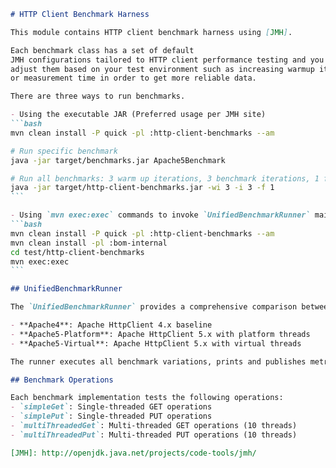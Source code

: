 ````markdown
# HTTP Client Benchmark Harness

This module contains HTTP client benchmark harness using [JMH].

Each benchmark class has a set of default
JMH configurations tailored to HTTP client performance testing and you might need to
adjust them based on your test environment such as increasing warmup iterations
or measurement time in order to get more reliable data.

There are three ways to run benchmarks.

- Using the executable JAR (Preferred usage per JMH site)
```bash
mvn clean install -P quick -pl :http-client-benchmarks --am

# Run specific benchmark
java -jar target/benchmarks.jar Apache5Benchmark

# Run all benchmarks: 3 warm up iterations, 3 benchmark iterations, 1 fork
java -jar target/http-client-benchmarks.jar -wi 3 -i 3 -f 1
```

- Using `mvn exec:exec` commands to invoke `UnifiedBenchmarkRunner` main method
```bash
mvn clean install -P quick -pl :http-client-benchmarks --am
mvn clean install -pl :bom-internal
cd test/http-client-benchmarks
mvn exec:exec
```   

## UnifiedBenchmarkRunner

The `UnifiedBenchmarkRunner` provides a comprehensive comparison between different HTTP client implementations:

- **Apache4**: Apache HttpClient 4.x baseline
- **Apache5-Platform**: Apache HttpClient 5.x with platform threads 
- **Apache5-Virtual**: Apache HttpClient 5.x with virtual threads

The runner executes all benchmark variations, prints and publishes metrics to CloudWatch.

## Benchmark Operations

Each benchmark implementation tests the following operations:
- `simpleGet`: Single-threaded GET operations
- `simplePut`: Single-threaded PUT operations 
- `multiThreadedGet`: Multi-threaded GET operations (10 threads)
- `multiThreadedPut`: Multi-threaded PUT operations (10 threads)

[JMH]: http://openjdk.java.net/projects/code-tools/jmh/
````